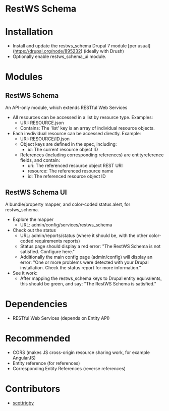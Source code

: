 RestWS Schema
=============

Installation
============

- Install and update the restws_schema Drupal 7 module [per usual]
  (https://drupal.org/node/895232) (ideally with Drush)
- Optionally enable restws_schema_ui module.

Modules
=======

RestWS Schema
-------------

An API-only module, which extends RESTful Web Services

- All resources can be accessed in a list by resource type. Examples:
    - URI: RESOURCE.json
    - Contains: The 'list' key is an array of individual resource objects.
- Each invdividual resource can be accessed directly. Example:
  - URI: RESOURCE/ID.json
  - Object keys are defined in the spec, including:
    - id: The current resource object ID
  - References (including corresponding references) are entityreference fields,
    and contain:
    - uri: The referenced resource object REST URI
    - resource: The referenced resource name
    - id: The referenced resource object ID

RestWS Schema UI
----------------

A bundle/property mapper, and color-coded status alert, for restws_schema.

- Explore the mapper
    - URL: admin/config/services/restws_schema
- Check out the status
    - URL: admin/reports/status (where it should be, with the other color-coded
      requirements reports)
    - Status page should display a red error: "The RestWS Schema is not
      satisfied. Configure here."
    - Additionally the main config page (admin/config) will display an error:
      "One or more problems were detected with your Drupal installation. Check
      the status report for more information."
- See it work:
    - After mapping the restws_schema keys to Drupal entity equivalents, this
      should be green, and say: "The RestWS Schema is satisfied."

Dependencies
============

- RESTful Web Services (depends on Entity API)

Recommended
===========

- CORS (makes JS cross-origin resource sharing work, for example AngularJS)
- Entity reference (for references)
- Corresponding Entity References (reverse references)

Contributors
============

- [scottrigby](https://drupal.org/u/scottrigby)
